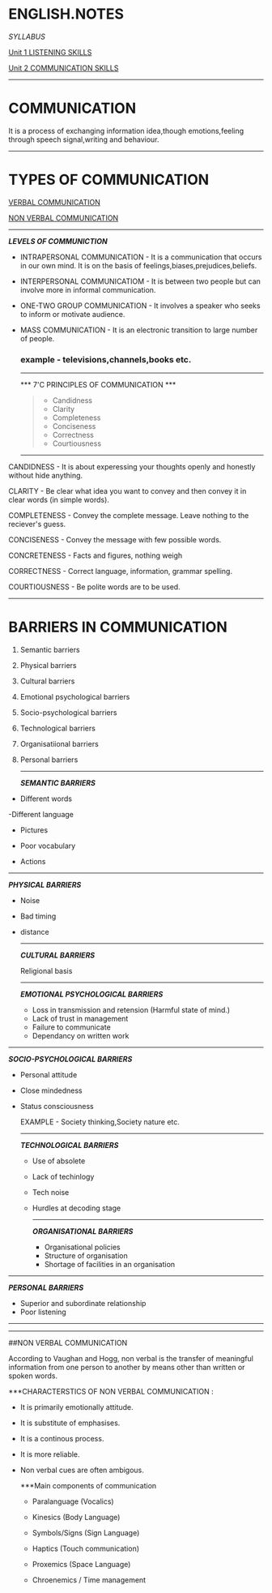 
# ENGLISH.NOTES


*SYLLABUS*

[Unit 1 LISTENING SKILLS](https://github.com/Japmankaur/english.notes/blob/main/unit%201.md)

[Unit 2 COMMUNICATION SKILLS](https://github.com/Japmankaur/english.notes/blob/main/unit%202.md)

----

# COMMUNICATION
It is a process of exchanging information idea,though emotions,feeling through speech signal,writing and behaviour.

---


# TYPES OF COMMUNICATION

[VERBAL COMMUNICATION](https://github.com/Japmankaur/english.notes/blob/main/verbal%20communication.md)

[NON VERBAL COMMUNICATION](https://github.com/Japmankaur/english.notes/blob/main/non%20verbal%20communication.md)

---


***LEVELS OF COMMUNICTION***


- INTRAPERSONAL COMMUNICATION - It is a communication that occurs in our own mind. It is on the basis of feelings,biases,prejudices,beliefs.

- INTERPERSONAL COMMUNICATIOM - It is between two people but can involve more in informal communication.

- ONE-TWO GROUP COMMUNICATION - It involves a speaker who seeks to inform or motivate audience.

- MASS COMMUNICATION - It is an electronic transition to large number of people.
  ### example - televisions,channels,books etc.

  ---

  *** 7'C PRINCIPLES OF COMMUNICATION ***

  >- Candidness
  >- Clarity
  >- Completeness
  >- Conciseness
  >-  Correctness
  >-  Courtiousness
  
  ---
  
 CANDIDNESS - It is about experessing your thoughts openly and honestly without hide anything.

 CLARITY - Be clear what idea you want to convey and then convey it in clear words (in simple words).

COMPLETENESS - Convey the complete message. Leave nothing to the reciever's guess.

CONCISENESS - Convey the message with few possible words.

CONCRETENESS - Facts and figures, nothing weigh

CORRECTNESS - Correct language, information, grammar spelling.

COURTIOUSNESS - Be polite words are to be used.

---

# BARRIERS IN COMMUNICATION

1. Semantic barriers
2. Physical barriers
3. Cultural barriers
4. Emotional psychological barriers
5. Socio-psychological barriers
6. Technological barriers
7. Organisatiional barriers
8. Personal barriers

   ---

   ***SEMANTIC BARRIERS***
   
- Different words

-Different language

- Pictures

- Poor vocabulary

- Actions

---

***PHYSICAL BARRIERS***

- Noise
- Bad timing
- distance

  ---

  ***CULTURAL BARRIERS***

  Religional basis

  ---

  ***EMOTIONAL PSYCHOLOGICAL BARRIERS***

  - Loss in transmission and retension (Harmful state of mind.)
  - Lack of trust in management
  - Failure to communicate
  - Dependancy on written work

---

***SOCIO-PSYCHOLOGICAL BARRIERS***

- Personal attitude
- Close mindedness
- Status consciousness

  EXAMPLE - Society thinking,Society nature etc.

  ---

  ***TECHNOLOGICAL BARRIERS***

  - Use of absolete
  - Lack of techinlogy
  - Tech noise
  - Hurdles at decoding stage

    ---

    ***ORGANISATIONAL BARRIERS***

    - Organisational policies
    - Structure of organisation
    - Shortage of facilities in an organisation

---

***PERSONAL BARRIERS***

- Superior and subordinate relationship
- Poor listening

---

***

##NON VERBAL COMMUNICATION

According to Vaughan and Hogg,
non  verbal is the transfer of meaningful information from one person to another by
means other than written or spoken words.

***CHARACTERSTICS OF NON VERBAL COMMUNICATION :

- It is primarily emotionally attitude.
  
- It is substitute of emphasises.

- It is a continous process.

- It is more reliable.

- Non verbal cues are often ambigous.

  ***Main components of communication

  - Paralanguage (Vocalics)
    
  - Kinesics (Body Language)
    
  - Symbols/Signs (Sign Language)
    
  - Haptics (Touch communication)

  - Proxemics (Space Language)

  - Chroenemics / Time management
 
    
  

  











